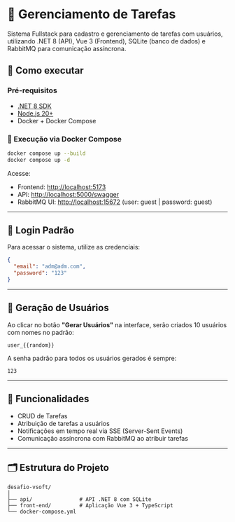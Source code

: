 # 📝 Gerenciamento de Tarefas

Sistema Fullstack para cadastro e gerenciamento de tarefas com usuários, utilizando .NET 8 (API), Vue 3 (Frontend), SQLite (banco de dados) e RabbitMQ para comunicação assíncrona.

## 🚀 Como executar

### Pré-requisitos

- [.NET 8 SDK](https://dotnet.microsoft.com/en-us/download/dotnet/8.0)
- [Node.js 20+](https://nodejs.org/)
- Docker + Docker Compose

### 🔧 Execução via Docker Compose

```bash
docker compose up --build
docker compose up -d
```

Acesse:

- Frontend: [http://localhost:5173](http://localhost:5173)
- API: [http://localhost:5000/swagger](http://localhost:5000/swagger)
- RabbitMQ UI: [http://localhost:15672](http://localhost:15672) (user: guest | password: guest)

---

## 🔐 Login Padrão

Para acessar o sistema, utilize as credenciais:

```json
{
  "email": "adm@adm.com",
  "password": "123"
}
```

---

## 👤 Geração de Usuários

Ao clicar no botão **"Gerar Usuários"** na interface, serão criados 10 usuários com nomes no padrão:

```
user_{{random}}
```

A senha padrão para todos os usuários gerados é sempre:

```
123
```

---

## 🧪 Funcionalidades

- CRUD de Tarefas
- Atribuição de tarefas a usuários
- Notificações em tempo real via SSE (Server-Sent Events)
- Comunicação assíncrona com RabbitMQ ao atribuir tarefas

---

## 🗂 Estrutura do Projeto

```
desafio-vsoft/
│
├── api/               # API .NET 8 com SQLite
├── front-end/         # Aplicação Vue 3 + TypeScript
└── docker-compose.yml
```

